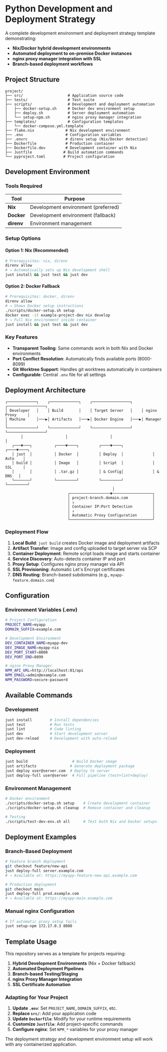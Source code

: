 # Python Development and Deployment Strategy

A complete development environment and deployment strategy template demonstrating:
- **Nix/Docker hybrid development environments**
- **Automated deployment to on-premise Docker instances**
- **nginx proxy manager integration with SSL**
- **Branch-based deployment workflows**

## Project Structure

```
project/
├── src/                    # Application source code
├── tests/                  # Test suite  
├── scripts/                # Development and deployment automation
│   ├── docker-setup.sh     # Docker dev environment setup
│   ├── deploy.sh           # Server deployment automation
│   └── setup-npm.sh        # nginx proxy manager integration
├── templates/              # Configuration templates
│   └── docker-compose.yml.template
├── flake.nix              # Nix development environment
├── .env                   # Configuration variables
├── .envrc                 # direnv setup (Nix/Docker detection)
├── Dockerfile             # Production container
├── Dockerfile.dev         # Development container with Nix
├── Justfile              # Build automation commands
└── pyproject.toml        # Project configuration
```

## Development Environment

### Tools Required

| Tool | Purpose |
|------|---------|
| **Nix** | Development environment (preferred) |
| **Docker** | Development environment (fallback) |
| **direnv** | Environment management |

### Setup Options

#### Option 1: Nix (Recommended)
```bash
# Prerequisites: nix, direnv
direnv allow
# → Automatically sets up Nix development shell
just install && just test && just dev
```

#### Option 2: Docker Fallback
```bash
# Prerequisites: docker, direnv  
direnv allow
# → Shows Docker setup instructions
./scripts/docker-setup.sh setup
docker exec -it example-project-dev nix develop
# → Full Nix environment inside container
just install && just test && just dev
```

### Key Features

- **Transparent Tooling**: Same commands work in both Nix and Docker environments
- **Port Conflict Resolution**: Automatically finds available ports (8000-8099)
- **Git Worktree Support**: Handles git worktrees automatically in containers
- **Configurable**: Central `.env` file for all settings

## Deployment Architecture

```
┌─────────────┐    ┌─────────────┐    ┌─────────────────┐    ┌─────────────────┐
│ Developer   │    │ Build       │    │ Target Server   │    │ nginx Proxy     │
│ Machine     │───▶│ Artifacts   │───▶│ Docker Engine   │───▶│ Manager         │
└─────────────┘    └─────────────┘    └─────────────────┘    └─────────────────┘
       │                   │                   │                       │
   ┌───▼───┐          ┌────▼────┐         ┌────▼────┐             ┌────▼────┐
   │ just  │          │ Docker  │         │ Deploy  │             │ Auto    │
   │ build │          │ Image   │         │ Script  │             │ SSL     │
   │       │          │ .tar.gz │         │ & Config│             │ & DNS   │
   └───────┘          └─────────┘         └─────────┘             └─────────┘
                                                │
                            ┌──────────────────▼──────────────────┐
                            │ project-branch.domain.com           │
                            │ ↓                                   │
                            │ Container IP:Port Detection         │
                            │ ↓                                   │
                            │ Automatic Proxy Configuration       │
                            └─────────────────────────────────────┘
```

### Deployment Flow

1. **Local Build**: `just build` creates Docker image and deployment artifacts
2. **Artifact Transfer**: Image and config uploaded to target server via SCP
3. **Container Deployment**: Remote script loads image and starts container
4. **Service Discovery**: Auto-detects container IP and port
5. **Proxy Setup**: Configures nginx proxy manager via API
6. **SSL Provisioning**: Automatic Let's Encrypt certificates
7. **DNS Routing**: Branch-based subdomains (e.g., `myapp-feature.domain.com`)

## Configuration

### Environment Variables (.env)
```bash
# Project Configuration
PROJECT_NAME=myapp
DOMAIN_SUFFIX=example.com

# Development Environment  
DEV_CONTAINER_NAME=myapp-dev
DEV_IMAGE_NAME=myapp-nix
DEV_PORT_START=8000
DEV_PORT_END=8099

# nginx Proxy Manager
NPM_API_URL=http://localhost:81/api
NPM_EMAIL=admin@example.com
NPM_PASSWORD=secure-password
```

## Available Commands

### Development
```bash
just install        # Install dependencies
just test           # Run tests
just lint           # Code linting
just dev            # Start development server
just dev-reload     # Development with auto-reload
```

### Deployment
```bash
just build                    # Build Docker image
just artifacts               # Generate deployment package
just deploy user@server.com  # Deploy to server
just deploy-full user@server  # Full pipeline (test+lint+deploy)
```

### Environment Management
```bash
# Docker environment
./scripts/docker-setup.sh setup    # Create development container
./scripts/docker-setup.sh cleanup  # Remove container and cleanup

# Testing
./scripts/test-dev-env.sh all      # Test both Nix and Docker setups
```

## Deployment Examples

### Branch-Based Deployment
```bash
# Feature branch deployment
git checkout feature/new-api
just deploy-full server.example.com
# → Available at: https://myapp-feature-new-api.example.com

# Production deployment  
git checkout main
just deploy-full prod.example.com
# → Available at: https://myapp-main.example.com
```

### Manual nginx Configuration
```bash
# If automatic proxy setup fails
just setup-npm 172.17.0.3 8080
```

## Template Usage

This repository serves as a template for projects requiring:

1. **Hybrid Development Environments** (Nix + Docker fallback)
2. **Automated Deployment Pipelines** 
3. **Branch-based Testing/Staging**
4. **nginx Proxy Manager Integration**
5. **SSL Certificate Automation**

### Adapting for Your Project

1. **Update `.env`**: Set `PROJECT_NAME`, `DOMAIN_SUFFIX`, etc.
2. **Replace `src/`**: Add your application code
3. **Update `Dockerfile`**: Modify for your runtime requirements  
4. **Customize `Justfile`**: Add project-specific commands
5. **Configure nginx**: Set `NPM_*` variables for your proxy manager

The deployment strategy and development environment setup will work with any containerized application.
